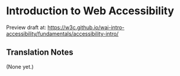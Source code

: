 # Introduction to Web Accessibility

Preview draft at: https://w3c.github.io/wai-intro-accessibility/fundamentals/accessibility-intro/

## Translation Notes

(None yet.)
